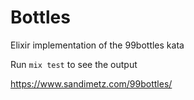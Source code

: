 # Bottles

Elixir implementation of the 99bottles kata

Run ``` mix test ``` to see the output

https://www.sandimetz.com/99bottles/
